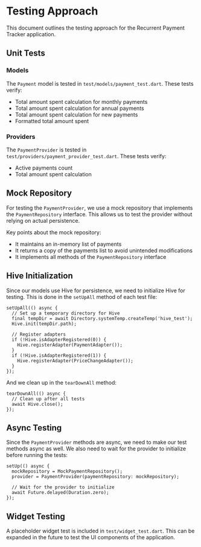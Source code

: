 # Testing Approach

This document outlines the testing approach for the Recurrent Payment Tracker application.

## Unit Tests

### Models

The `Payment` model is tested in `test/models/payment_test.dart`. These tests verify:
- Total amount spent calculation for monthly payments
- Total amount spent calculation for annual payments
- Total amount spent calculation for new payments
- Formatted total amount spent

### Providers

The `PaymentProvider` is tested in `test/providers/payment_provider_test.dart`. These tests verify:
- Active payments count
- Total amount spent calculation

## Mock Repository

For testing the `PaymentProvider`, we use a mock repository that implements the `PaymentRepository` interface. This allows us to test the provider without relying on actual persistence.

Key points about the mock repository:
- It maintains an in-memory list of payments
- It returns a copy of the payments list to avoid unintended modifications
- It implements all methods of the `PaymentRepository` interface

## Hive Initialization

Since our models use Hive for persistence, we need to initialize Hive for testing. This is done in the `setUpAll` method of each test file:

```
setUpAll(() async {
  // Set up a temporary directory for Hive
  final tempDir = await Directory.systemTemp.createTemp('hive_test');
  Hive.init(tempDir.path);

  // Register adapters
  if (!Hive.isAdapterRegistered(0)) {
    Hive.registerAdapter(PaymentAdapter());
  }
  if (!Hive.isAdapterRegistered(1)) {
    Hive.registerAdapter(PriceChangeAdapter());
  }
});
```

And we clean up in the `tearDownAll` method:

```
tearDownAll(() async {
  // Clean up after all tests
  await Hive.close();
});
```

## Async Testing

Since the `PaymentProvider` methods are async, we need to make our test methods async as well. We also need to wait for the provider to initialize before running the tests:

```
setUp(() async {
  mockRepository = MockPaymentRepository();
  provider = PaymentProvider(paymentRepository: mockRepository);

  // Wait for the provider to initialize
  await Future.delayed(Duration.zero);
});
```

## Widget Testing

A placeholder widget test is included in `test/widget_test.dart`. This can be expanded in the future to test the UI components of the application.
